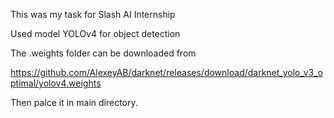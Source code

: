 This was my task for Slash AI Internship

Used model YOLOv4 for object detection

The .weights folder can be downloaded from

https://github.com/AlexeyAB/darknet/releases/download/darknet_yolo_v3_optimal/yolov4.weights 

Then palce it in main directory.
